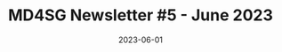 ---
title: "MD4SG Newsletter #5 - June 2023"
date: 2023-06-01
externalUrl: "https://www.calameo.com/read/007097616c79de4c94590"
summary: ""
showReadingTime: false
_build:
  render: "false"
  list: "local"
---